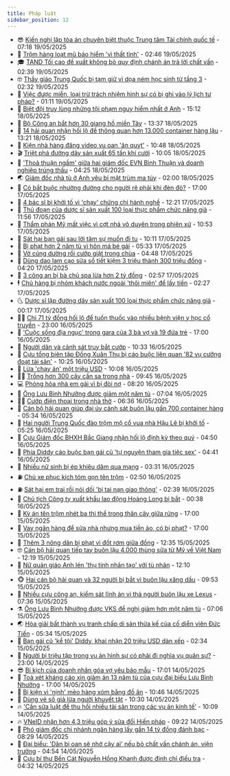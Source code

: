 ```yaml
---
title: Pháp luật
sidebar_position: 12
---
```


<!-- vnexpress-phap-luat:START -->
- 😎 [Kiến nghị lập tòa án chuyên biệt thuộc Trung tâm Tài chính quốc tế](https://vnexpress.net/kien-nghi-lap-toa-an-chuyen-biet-thuoc-trung-tam-tai-chinh-quoc-te-4887818.html) - 07:18 19/05/2025
- 🥰 [Trộm hàng loạt mũ bảo hiểm &#39;vì thất tình&#39;](https://vnexpress.net/trom-hang-loat-mu-bao-hiem-vi-that-tinh-4887617.html) - 02:46 19/05/2025
- 🎓 [TAND Tối cao đề xuất không bỏ quy định chánh án trả lời chất vấn](https://vnexpress.net/tand-toi-cao-de-xuat-khong-bo-quy-dinh-chanh-an-tra-loi-chat-van-4887644.html) - 02:39 19/05/2025
- 🤓 [Thầy giáo Trung Quốc bị tạm giữ vì dọa ném học sinh từ tầng 3](https://vnexpress.net/thay-giao-trung-quoc-bi-tam-giu-vi-doa-nem-hoc-sinh-tu-tang-3-4887370.html) - 02:32 19/05/2025
- 🎊 [Việc được miễn, loại trừ trách nhiệm hình sự có bị ghi vào lý lịch tư pháp?](https://vnexpress.net/viec-duoc-mien-loai-tru-trach-nhiem-hinh-su-co-bi-ghi-vao-ly-lich-tu-phap-4887573.html) - 01:11 19/05/2025
- 🙉 [Biệt đội truy lùng những tội phạm nguy hiểm nhất ở Anh](https://vnexpress.net/biet-doi-truy-lung-nhung-toi-pham-nguy-hiem-nhat-o-anh-4887528.html) - 15:12 18/05/2025
- 🤡 [Bộ Công an bắt hơn 30 giang hồ miền Tây](https://vnexpress.net/bo-cong-an-bat-hon-30-giang-ho-mien-tay-4887502.html) - 13:37 18/05/2025
- 🗽 [14 hải quan nhận hối lộ để thông quan hơn 13.000 container hàng lậu](https://vnexpress.net/14-hai-quan-nhan-hoi-lo-de-thong-quan-hon-13-000-container-hang-lau-4887473.html) - 13:21 18/05/2025
- 🌋 [Kiện nhà hàng đăng video vu oan &#39;ăn quỵt&#39;](https://vnexpress.net/kien-nha-hang-dang-video-vu-oan-an-quyt-4887460.html) - 10:48 18/05/2025
- 🎬 [Triệt phá đường dây sản xuất 65 tấn khí cười](https://vnexpress.net/triet-pha-duong-day-san-xuat-65-tan-khi-cuoi-4887462.html) - 10:05 18/05/2025
- 💯 [&#39;Thoả thuận ngầm&#39; giữa hai giám đốc EVN Bình Thuận và doanh nghiệp trúng thầu](https://vnexpress.net/thoa-thuan-ngam-giua-hai-giam-doc-evn-binh-thuan-va-doanh-nghiep-trung-thau-4887378.html) - 04:25 18/05/2025
- 🌏 [Giám đốc nhà tù ở Anh yêu bí mật trùm ma túy](https://vnexpress.net/giam-doc-nha-tu-o-anh-tra-gia-vi-yeu-trum-ma-tuy-4887333.html) - 02:00 18/05/2025
- 🌊 [Có bắt buộc nhường đường cho người rẽ phải khi đèn đỏ?](https://vnexpress.net/co-bat-buoc-nhuong-duong-cho-nguoi-re-phai-khi-den-do-4885543.html) - 17:00 17/05/2025
- 💂 [4 bác sĩ bị khởi tố vì &#39;chạy&#39; chứng chỉ hành nghề](https://vnexpress.net/4-bac-si-bi-khoi-to-vi-chay-chung-chi-hanh-nghe-4887260.html) - 12:21 17/05/2025
- 🎡 [Thủ đoạn của dược sĩ sản xuất 100 loại thực phẩm chức năng giả](https://video.vnexpress.net/thu-doan-cua-duoc-si-san-xuat-100-loai-thuc-pham-chuc-nang-gia-4887029.html) - 11:56 17/05/2025
- 🫶 [Thẩm phán Mỹ mất việc vì cợt nhả vô duyên trong phiên xử](https://vnexpress.net/tham-phan-my-mat-viec-vi-cot-nha-vo-duyen-trong-phien-xu-4887211.html) - 10:53 17/05/2025
- 🐲 [Sát hại bạn gái sau lời tâm sự muốn đi tu](https://vnexpress.net/sat-hai-ban-gai-sau-loi-tam-su-muon-di-tu-4887242.html) - 10:11 17/05/2025
- 🚀 [Bị phạt hơn 2 năm tù vì hôn má bé gái](https://vnexpress.net/bi-phat-hon-2-nam-tu-vi-hon-ma-be-gai-4887187.html) - 05:33 17/05/2025
- 🎊 [Vờ cúng dường rồi cướp giật trong chùa](https://vnexpress.net/vo-cung-duong-roi-cuop-giat-trong-chua-4887177.html) - 04:48 17/05/2025
- 🤗 [Dùng dao lam cạo sửa sổ tiết kiệm 3 triệu thành 300 triệu đồng](https://vnexpress.net/dung-dao-lam-cao-sua-so-tiet-kiem-3-trieu-thanh-300-trieu-dong-4887147.html) - 04:20 17/05/2025
- 🗽 [3 công an bị bà chủ spa lừa hơn 2 tỷ đồng](https://vnexpress.net/3-cong-an-bi-ba-chu-spa-lua-hon-2-ty-dong-4887121.html) - 02:57 17/05/2025
- 🕴 [Chủ hàng bị nhóm khách nước ngoài &#39;thôi miên&#39; để lấy tiền](https://video.vnexpress.net/chu-hang-bi-nhom-khach-nuoc-ngoai-thoi-mien-de-lay-tien-4887105.html) - 02:27 17/05/2025
- 🌜 [Dược sĩ lập đường dây sản xuất 100 loại thực phẩm chức năng giả](https://vnexpress.net/duoc-si-lap-duong-day-san-xuat-100-loai-thuc-pham-chuc-nang-gia-4887068.html) - 00:17 17/05/2025
- 🧑‍🏫 [Chi 71 tỷ đồng hối lộ để tuồn thuốc vào nhiều bệnh viện y học cổ truyền](https://vnexpress.net/chi-71-ty-dong-hoi-lo-de-tuon-thuoc-vao-nhieu-benh-vien-y-hoc-co-truyen-4886756.html) - 23:00 16/05/2025
- 🦩 [&#39;Cuộc sống địa ngục&#39; trong gara của 3 bà vợ và 19 đứa trẻ](https://vnexpress.net/cuoc-song-dia-nguc-trong-gara-cua-3-ba-vo-va-19-dua-tre-4886993.html) - 17:00 16/05/2025
- 💼 [Người dân và cảnh sát truy bắt cướp](https://vnexpress.net/nguoi-dan-va-canh-sat-truy-bat-cuop-4886959.html) - 10:33 16/05/2025
- 💫 [Cựu tổng biên tập Đồng Xuân Thụ bị cáo buộc liên quan &#39;82 vụ cưỡng đoạt tài sản&#39;](https://vnexpress.net/cuu-tong-bien-tap-dong-xuan-thu-bi-cao-buoc-lien-quan-82-vu-cuong-doat-tai-san-4886943.html) - 10:25 16/05/2025
- 🦅 [Lừa &#39;chạy án&#39; một triệu USD](https://vnexpress.net/lua-chay-an-mot-trieu-usd-4886945.html) - 10:08 16/05/2025
- 🧑‍💻 [Trồng hơn 300 cây cần sa trong nhà](https://vnexpress.net/trong-hon-300-cay-can-sa-trong-nha-4886836.html) - 09:45 16/05/2025
- 💻 [Phóng hỏa nhà em gái vì bị đòi nợ](https://vnexpress.net/phong-hoa-nha-em-gai-vi-bi-doi-no-4886884.html) - 08:20 16/05/2025
- 🤠 [Ông Lưu Bình Nhưỡng được giảm một năm tù](https://vnexpress.net/ong-luu-binh-nhuong-duoc-giam-mot-nam-tu-4886479.html) - 07:04 16/05/2025
- 🧑‍🏫 [Cướp điện thoại trong nhà thờ](https://vnexpress.net/cuop-dien-thoai-trong-nha-tho-4886833.html) - 06:36 16/05/2025
- 🌈 [Cán bộ hải quan giúp đại úy cảnh sát buôn lậu gần 700 container hàng](https://vnexpress.net/can-bo-hai-quan-giup-dai-uy-canh-sat-buon-lau-gan-700-container-hang-4886819.html) - 05:34 16/05/2025
- 🌮 [Hai người Trung Quốc đào trộm mộ cổ vua nhà Hậu Lê bị khởi tố](https://vnexpress.net/hai-nguoi-trung-quoc-dao-trom-mo-co-vua-nha-hau-le-bi-khoi-to-4886820.html) - 05:25 16/05/2025
- 🐲 [Cựu Giám đốc BHXH Bắc Giang nhận hối lộ định kỳ theo quý](https://vnexpress.net/cuu-giam-doc-bhxh-bac-giang-nhan-hoi-lo-dinh-ky-theo-quy-4886743.html) - 04:50 16/05/2025
- 🧰 [Phía Diddy cáo buộc bạn gái cũ &#39;tự nguyện tham gia tiệc sex&#39;](https://vnexpress.net/phia-diddy-cao-buoc-ban-gai-cu-tu-nguyen-tham-gia-tiec-sex-4886789.html) - 04:41 16/05/2025
- 💄 [Nhiều nữ sinh bị ép khiêu dâm qua mạng](https://vnexpress.net/nhieu-nu-sinh-bi-ep-khieu-dam-qua-mang-4886718.html) - 03:31 16/05/2025
- ⛽️ [Chủ xe phục kích tóm gọn tên trộm](https://video.vnexpress.net/chu-xe-phuc-kich-tom-gon-ten-trom-4886580.html) - 02:50 16/05/2025
- ⛽️ [Sát hại em trai rồi nói dối &#39;bị tai nạn giao thông&#39;](https://vnexpress.net/sat-hai-em-trai-roi-noi-doi-bi-tai-nan-giao-thong-4886641.html) - 02:39 16/05/2025
- 💂 [Chủ tịch Công ty xuất khẩu lao động Hoàng Long bị bắt](https://vnexpress.net/chu-tich-cong-ty-xuat-khau-lao-dong-hoang-long-bi-bat-4886612.html) - 00:38 16/05/2025
- 🤔 [Kỳ án tên trộm nhét ba thi thể trong thân cây giữa rừng](https://vnexpress.net/ky-an-ten-trom-nhet-ba-thi-the-trong-than-cay-giua-rung-4886518.html) - 17:00 15/05/2025
- 🧐 [Vay ngân hàng để sửa nhà nhưng mua tiền ảo, có bị phạt?](https://vnexpress.net/vay-ngan-hang-de-sua-nha-nhung-mua-tien-ao-co-bi-phat-4884239.html) - 17:00 15/05/2025
- 🎃 [Thêm 3 nông dân bị phạt vì đốt rơm giữa đồng](https://vnexpress.net/them-3-nong-dan-bi-phat-vi-dot-rom-giua-dong-4886511.html) - 12:35 15/05/2025
- 🤓 [Cán bộ hải quan tiếp tay buôn lậu 4.000 thùng sữa từ Mỹ về Việt Nam](https://vnexpress.net/can-bo-hai-quan-tiep-tay-buon-lau-4-000-thung-sua-tu-my-ve-viet-nam-4886532.html) - 12:19 15/05/2025
- 💃 [Nữ quản giáo Anh lén &#39;thụ tinh nhân tạo&#39; với tù nhân](https://vnexpress.net/nu-quan-giao-len-mang-ong-tiem-de-thu-tinh-nhan-tao-voi-tu-nhan-4886535.html) - 12:10 15/05/2025
- 🐵 [Hai cán bộ hải quan và 32 người bị bắt vì buôn lậu xăng dầu](https://vnexpress.net/hai-can-bo-hai-quan-va-32-nguoi-bi-bat-vi-buon-lau-xang-dau-4886474.html) - 09:53 15/05/2025
- 🤖 [Nhiều cựu công an, kiểm sát lĩnh án vì thả người buôn lậu xe Lexus](https://vnexpress.net/nhieu-cuu-cong-an-kiem-sat-linh-an-vi-tha-nguoi-buon-lau-xe-lexus-4886328.html) - 07:36 15/05/2025
- ⚗️ [Ông Lưu Bình Nhưỡng được VKS đề nghị giảm hơn một năm tù](https://vnexpress.net/ong-luu-binh-nhuong-duoc-vks-de-nghi-giam-hon-mot-nam-tu-4886321.html) - 07:06 15/05/2025
- 🌏 [Hòa giải bất thành vụ tranh chấp di sản thừa kế của cố diễn viên Đức Tiến](https://vnexpress.net/hoa-giai-bat-thanh-vu-tranh-chap-di-san-thua-ke-cua-co-dien-vien-duc-tien-4886316.html) - 05:34 15/05/2025
- 🦆 [Bạn gái cũ &#39;kể tội&#39; Diddy, khai nhận 20 triệu USD dàn xếp](https://vnexpress.net/ban-gai-cu-ke-bi-diddy-cuong-hiep-tung-nhan-20-trieu-usd-dan-xep-4886189.html) - 02:34 15/05/2025
- 🐎 [Người bị triệu tập trong vụ án hình sự có phải đi nghĩa vụ quân sự?](https://vnexpress.net/nguoi-bi-trieu-tap-trong-vu-an-hinh-su-co-phai-di-nghia-vu-quan-su-4885975.html) - 23:00 14/05/2025
- 😎 [Bi kịch của doanh nhân góa vợ yêu bảo mẫu](https://vnexpress.net/ket-tham-cua-doanh-nhan-goa-vo-yeu-bao-mau-4886042.html) - 17:01 14/05/2025
- 💪 [Toà xét kháng cáo xin giảm án 13 năm tù của cựu đại biểu Lưu Bình Nhưỡng](https://vnexpress.net/toa-xet-khang-cao-xin-giam-an-13-nam-tu-cua-cuu-dai-bieu-luu-binh-nhuong-4885901.html) - 17:00 14/05/2025
- 🤡 [Bị kiện vì &#39;nịnh&#39; mèo hàng xóm bằng đồ ăn](https://vnexpress.net/bi-kien-vi-ninh-meo-hang-xom-bang-do-an-4885986.html) - 10:46 14/05/2025
- 🌁 [Dùng vé số giả lừa người khuyết tật](https://vnexpress.net/dung-ve-so-gia-lua-nguoi-khuyet-tat-4886023.html) - 10:30 14/05/2025
- 🔥 [&#39;Cần sửa luật để thu hồi nhiều tài sản trong các vụ án kinh tế&#39;](https://vnexpress.net/can-sua-luat-de-thu-hoi-nhieu-tai-san-trong-cac-vu-an-kinh-te-4885962.html) - 10:09 14/05/2025
- 🔥 [VNeID nhận hơn 4,3 triệu góp ý sửa đổi Hiến pháp](https://vnexpress.net/vneid-nhan-hon-4-3-trieu-gop-y-sua-doi-hien-phap-4885954.html) - 09:22 14/05/2025
- 👺 [Phó giám đốc chi nhánh ngân hàng lấy gần 14 tỷ đồng đánh bạc](https://vnexpress.net/pho-giam-doc-chi-nhanh-ngan-hang-lay-gan-14-ty-dong-danh-bac-4885920.html) - 08:29 14/05/2025
- 🎊 [Đại biểu: &#39;Dân bị oan sẽ nhờ cậy ai&#39; nếu bỏ chất vấn chánh án, viện trưởng](https://vnexpress.net/dai-bieu-dan-bi-oan-se-nho-cay-ai-neu-bo-chat-van-chanh-an-vien-truong-4885742.html) - 04:54 14/05/2025
- 🎊 [Cựu bí thư Bến Cát Nguyễn Hồng Khanh được đình chỉ điều tra](https://vnexpress.net/cuu-bi-thu-ben-cat-nguyen-hong-khanh-duoc-dinh-chi-dieu-tra-4885819.html) - 04:32 14/05/2025<!-- vnexpress-phap-luat:END -->
